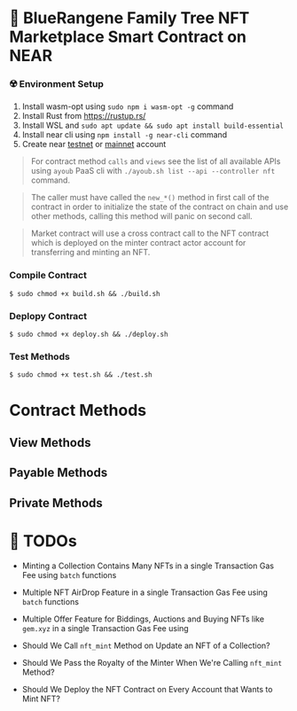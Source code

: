 
# 🧧 BlueRangene Family Tree NFT Marketplace Smart Contract on NEAR

### ☢️ Environment Setup

1. Install wasm-opt using ```sudo npm i wasm-opt -g``` command
2. Install Rust from https://rustup.rs/
3. Install WSL and ```sudo apt update && sudo apt install build-essential```
4. Install near cli using ```npm install -g near-cli``` command
5. Create near [testnet](https://wallet.testnet.near.org/) or [mainnet](https://wallet.near.org/) account

> For contract method `calls` and `views` see the list of all available APIs using `ayoub` PaaS cli with `./ayoub.sh list --api --controller nft` command.

> The caller must have called the `new_*()` method in first call of the contract in order to initialize the state of the contract on chain and use other methods, calling this method will panic on second call.

> Market contract will use a cross contract call to the NFT contract which is deployed on the minter contract actor account for transferring and minting an NFT. 

### Compile Contract
```
$ sudo chmod +x build.sh && ./build.sh 
```

### Deplopy Contract
```
$ sudo chmod +x deploy.sh && ./deploy.sh
```

### Test Methods
```
$ sudo chmod +x test.sh && ./test.sh
```

# Contract Methods

## View Methods

## Payable Methods

## Private Methods

# 📌 TODOs

* Minting a Collection Contains Many NFTs in a single Transaction Gas Fee using `batch` functions 

* Multiple NFT AirDrop Feature in a single Transaction Gas Fee using `batch` functions

* Multiple Offer Feature for Biddings, Auctions and Buying NFTs like `gem.xyz` in a single Transaction Gas Fee using

* Should We Call `nft_mint` Method on Update an NFT of a Collection?

* Should We Pass the Royalty of the Minter When We're Calling `nft_mint` Method?

* Should We Deploy the NFT Contract on Every Account that Wants to Mint NFT?